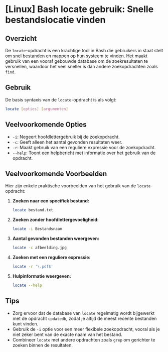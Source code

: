# [Linux] Bash locate gebruik: Snelle bestandslocatie vinden

## Overzicht
De `locate`-opdracht is een krachtige tool in Bash die gebruikers in staat stelt om snel bestanden en mappen op hun systeem te vinden. Het maakt gebruik van een vooraf gebouwde database om de zoekresultaten te versnellen, waardoor het veel sneller is dan andere zoekopdrachten zoals `find`.

## Gebruik
De basis syntaxis van de `locate`-opdracht is als volgt:

```bash
locate [opties] [argumenten]
```

## Veelvoorkomende Opties
- `-i`: Negeert hoofdlettergebruik bij de zoekopdracht.
- `-c`: Geeft alleen het aantal gevonden resultaten weer.
- `-r`: Maakt gebruik van een reguliere expressie voor de zoekopdracht.
- `--help`: Toont een helpbericht met informatie over het gebruik van de opdracht.

## Veelvoorkomende Voorbeelden
Hier zijn enkele praktische voorbeelden van het gebruik van de `locate`-opdracht:

1. **Zoeken naar een specifiek bestand:**
   ```bash
   locate bestand.txt
   ```

2. **Zoeken zonder hoofdlettergevoeligheid:**
   ```bash
   locate -i Bestandsnaam
   ```

3. **Aantal gevonden bestanden weergeven:**
   ```bash
   locate -c afbeelding.jpg
   ```

4. **Zoeken met een reguliere expressie:**
   ```bash
   locate -r '\.pdf$'
   ```

5. **Hulpinformatie weergeven:**
   ```bash
   locate --help
   ```

## Tips
- Zorg ervoor dat de database van `locate` regelmatig wordt bijgewerkt met de opdracht `updatedb`, zodat je altijd de meest recente bestanden kunt vinden.
- Gebruik de `-i` optie voor een meer flexibele zoekopdracht, vooral als je niet zeker bent van de exacte naam van het bestand.
- Combineer `locate` met andere opdrachten zoals `grep` om gerichter te zoeken binnen de resultaten.